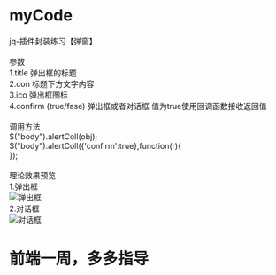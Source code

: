 # myCode
jq-插件封装练习【弹窗】<br />
<br />
参数<br />
1.title 弹出框的标题<br />
2.con 标题下方文字内容<br />
3.ico 弹出框图标<br />
4.confirm (true/fase) 弹出框或者对话框 值为true使用回调函数接收返回值<br />
<br />
调用方法<br />
$("body").alertColl(obj);<br />
$("body").alertColl({'confirm':true},function(r){<br />
});<br />
<br />
理论效果预览<br />
1.弹出框<br />
![弹出框](http://pic.jiuyejia.com/guest/636314192346799390.png)<br />
2.对话框<br />
![对话框](http://pic.jiuyejia.com/guest/636314192891822020.png)<br />

# 前端一周，多多指导
